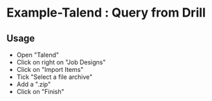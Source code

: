 # Example-Talend : Query from Drill

## Usage

- Open "Talend"
- Click on right on "Job Designs"
- Click on "Import Items"
- Tick "Select a file archive"
- Add a ".zip"
- Click on "Finish"
